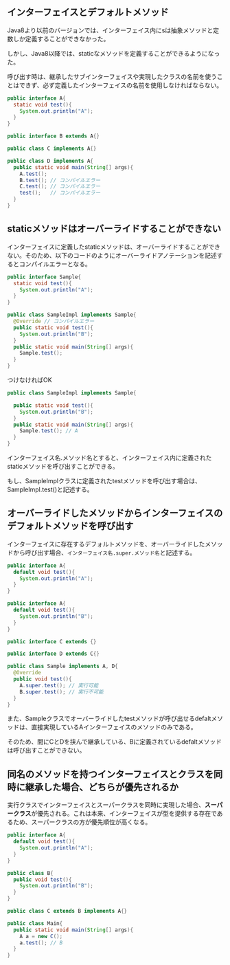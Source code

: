 ## インターフェイスとデフォルトメソッド

Java8より以前のバージョンでは、インターフェイス内にsは抽象メソッドと定数しか定義することができなかった。

しかし、Java8以降では、staticなメソッドを定義することができるようになった。

呼び出す時は、継承したサブインターフェイスや実現したクラスの名前を使うことはできず、必ず定義したインターフェイスの名前を使用しなければならない。

```Java
public interface A{
  static void test(){
    System.out.println("A");
  }
}
```

```Java
public interface B extends A{}
```

```Java
public class C implements A{}
```

```Java
public class D implements A{
  public static void main(String[] args){
    A.test();
    B.test(); // コンパイルエラー
    C.test(); // コンパイルエラー
    test();   // コンパイルエラー
  }
}
```

## staticメソッドはオーバーライドすることができない

インターフェイスに定義したstaticメソッドは、オーバーライドすることができない。そのため、以下のコードのようにオーバーライドアノテーションを記述するとコンパイルエラーとなる。

```Java
public interface Sample{
  static void test(){
    System.out.println("A");
  }
}
```

```Java
public class SampleImpl implements Sample{
  @Override // コンパイルエラー
  public static void test(){
    System.out.println("B");
  }
  public static void main(String[] args){
    Sample.test();
  }
}
```

つけなければOK

```Java
public class SampleImpl implements Sample{

  public static void test(){
    System.out.println("B");
  }
  public static void main(String[] args){
    Sample.test(); // A
  }
}
```

インターフェイス名.メソッド名とすると、インターフェイス内に定義されたstaticメソッドを呼び出すことができる。

もし、SampleImplクラスに定義されたtestメソッドを呼び出す場合は、SampleImpl.test()と記述する。

## オーバーライドしたメソッドからインターフェイスのデフォルトメソッドを呼び出す

インターフェイスに存在するデフォルトメソッドを、オーバーライドしたメソッドから呼び出す場合、`インターフェイス名.super.メソッド名`と記述する。

```Java
public interface A{
  default void test(){
    System.out.println("A");
  }
}
```

```Java
public interface A{
  default void test(){
    System.out.println("B");
  }
}
```

```Java
public interface C extends {}
```

```Java
public interface D extends C{}
```

```Java
public class Sample implements A, D{
  @Override
  public void test(){
    A.super.test(); // 実行可能
    B.super.test(); // 実行不可能
  }
}
```

また、Sampleクラスでオーバーライドしたtestメソッドが呼び出せるdefaltメソッドは、直接実現しているAインターフェイスのメソッドのみである。

そのため、間にCとDを挟んで継承している、Bに定義されているdefaltメソッドは呼び出すことができない。

## 同名のメソッドを持つインターフェイスとクラスを同時に継承した場合、どちらが優先されるか

実行クラスでインターフェイスとスーパークラスを同時に実現した場合、**スーパークラス**が優先される。これは本来、インターフェイスが型を提供する存在であるため、スーパークラスの方が優先順位が高くなる。

```Java
public interface A{
  default void test(){
    System.out.println("A");
  }
}
```

```Java
public class B{
  public void test(){
    System.out.println("B");
  }
}
```

```Java
public class C extends B implements A{}
```

```Java
public class Main{
  public static void main(String[] args){
    A a = new C();
    a.test(); // B
  }
}
```




